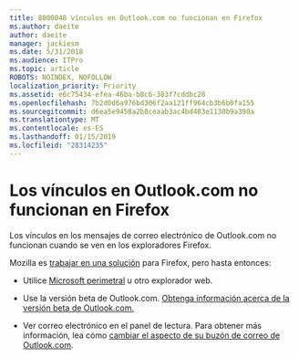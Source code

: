 ```yaml
---
title: 8000048 vínculos en Outlook.com no funcionan en Firefox
ms.author: daeite
author: daeite
manager: jackiesm
ms.date: 5/31/2018
ms.audience: ITPro
ms.topic: article
ROBOTS: NOINDEX, NOFOLLOW
localization_priority: Priority
ms.assetid: e6c75434-efea-46ba-b8c6-383f7cddbc28
ms.openlocfilehash: 7b2d0d6a976bd306f2aa121ff964cb3b6b0fa155
ms.sourcegitcommit: d6ea5e9458a2b8ceaab3ac4bd483e1130b9a398a
ms.translationtype: MT
ms.contentlocale: es-ES
ms.lasthandoff: 01/15/2019
ms.locfileid: "28314235"
---
```

# <a name="links-in-outlookcom-dont-work-in-firefox"></a>Los vínculos en Outlook.com no funcionan en Firefox

Los vínculos en los mensajes de correo electrónico de Outlook.com no funcionan cuando se ven en los exploradores Firefox.
  
Mozilla es [trabajar en una solución](https://go.microsoft.com/fwlink/p/?linkid=2001502&amp;clcid=0x409) para Firefox, pero hasta entonces: 
  
- Utilice [Microsoft perimetral](https://go.microsoft.com/fwlink/p/?linkid=2001503&amp;clcid=0x409) u otro explorador web. 
    
- Use la versión beta de Outlook.com. [Obtenga información acerca de la versión beta de Outlook.com.](https://go.microsoft.com/fwlink/p/?linkid=874356&amp;clcid=0x409)
    
- Ver correo electrónico en el panel de lectura. Para obtener más información, lea cómo [cambiar el aspecto de su buzón de correo de Outlook.com](https://go.microsoft.com/fwlink/p/?linkid=2001401&amp;clcid=0x409).
    

